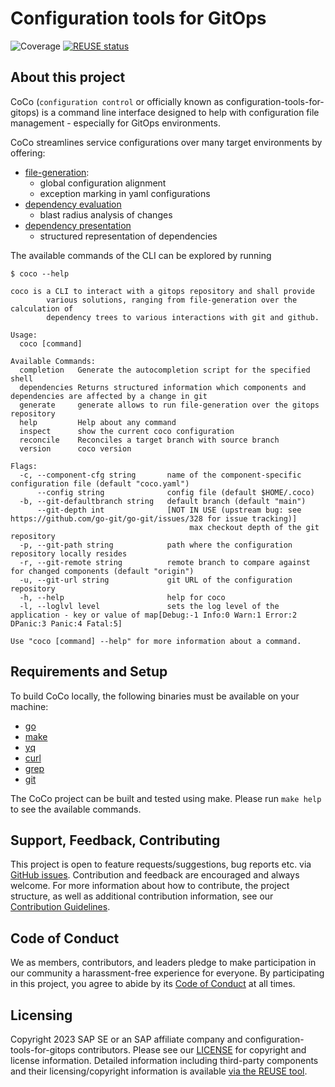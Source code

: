 # Configuration tools for GitOps

![Coverage](https://img.shields.io/badge/Coverage-84.9%25-brightgreen)
[![REUSE status](https://api.reuse.software/badge/github.com/SAP/configuration-tools-for-gitops)](https://api.reuse.software/info/github.com/SAP/configuration-tools-for-gitops)

## About this project

CoCo (`configuration control` or officially known as
configuration-tools-for-gitops) is a command line interface designed to help
with configuration file management - especially for GitOps environments.

CoCo streamlines service configurations over many target environments by
offering:

- [file-generation](./cmd/coco/generate/readme.md):
  - global configuration alignment
  - exception marking in yaml configurations
- [dependency evaluation](./cmd/coco/dependencies/readme.md)
  - blast radius analysis of changes
- [dependency presentation](./cmd/coco/graph/readme.md)
  - structured representation of dependencies

The available commands of the CLI can be explored by running

```console
$ coco --help

coco is a CLI to interact with a gitops repository and shall provide
        various solutions, ranging from file-generation over the calculation of
        dependency trees to various interactions with git and github.

Usage:
  coco [command]

Available Commands:
  completion   Generate the autocompletion script for the specified shell
  dependencies Returns structured information which components and dependencies are affected by a change in git
  generate     generate allows to run file-generation over the gitops repository
  help         Help about any command
  inspect      show the current coco configuration
  reconcile    Reconciles a target branch with source branch
  version      coco version

Flags:
  -c, --component-cfg string       name of the component-specific configuration file (default "coco.yaml")
      --config string              config file (default $HOME/.coco)
  -b, --git-defaultbranch string   default branch (default "main")
      --git-depth int              [NOT IN USE (upstream bug: see https://github.com/go-git/go-git/issues/328 for issue tracking)]
                                        max checkout depth of the git repository
  -p, --git-path string            path where the configuration repository locally resides
  -r, --git-remote string          remote branch to compare against for changed components (default "origin")
  -u, --git-url string             git URL of the configuration repository
  -h, --help                       help for coco
  -l, --loglvl level               sets the log level of the application - key or value of map[Debug:-1 Info:0 Warn:1 Error:2 DPanic:3 Panic:4 Fatal:5]

Use "coco [command] --help" for more information about a command.
```

## Requirements and Setup

To build CoCo locally, the following binaries must be available on your machine:

- [go](https://go.dev/doc/install)
- [make](https://www.gnu.org/software/make/)
- [yq](https://github.com/mikefarah/yq)
- [curl](https://curl.se/docs/manpage.html)
- [grep](https://www.gnu.org/software/grep/)
- [git](https://git-scm.com/)

The CoCo project can be built and tested using make. Please run `make help` to
see the available commands.

## Support, Feedback, Contributing

This project is open to feature requests/suggestions, bug reports etc. via
[GitHub issues](https://github.com/SAP/configuration-tools-for-gitops/issues).
Contribution and feedback are encouraged and always welcome. For more
information about how to contribute, the project structure, as well as
additional contribution information, see our
[Contribution Guidelines](CONTRIBUTING.md).

## Code of Conduct

We as members, contributors, and leaders pledge to make participation in our
community a harassment-free experience for everyone. By participating in this
project, you agree to abide by its [Code of Conduct](CODE_OF_CONDUCT.md) at all
times.

## Licensing

Copyright 2023 SAP SE or an SAP affiliate company and
configuration-tools-for-gitops contributors. Please see our [LICENSE](LICENSE)
for copyright and license information. Detailed information including
third-party components and their licensing/copyright information is available
[via the REUSE tool](https://api.reuse.software/info/github.com/SAP/configuration-tools-for-gitops).
